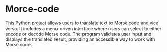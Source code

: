 # Morce-code
This Python project allows users to translate text to Morse code and vice versa. It includes a menu-driven interface where users can select to either encode or decode Morse code. The program validates user input and displays the translated result, providing an accessible way to work with Morse code.
